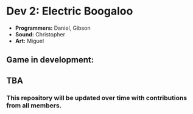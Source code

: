 # Dev 2: Electric Boogaloo
+ **Programmers:** Daniel, Gibson
+ **Sound:** Christopher
+ **Art:** Miguel

## Game in development:
## TBA

### This repository will be updated over time with contributions from all members.
